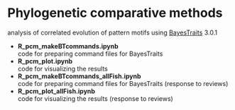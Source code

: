 # Phylogenetic comparative methods
analysis of correlated evolution of pattern motifs using [BayesTraits](http://www.evolution.rdg.ac.uk/BayesTraits.html) 3.0.1

* **R_pcm_makeBTcommands.ipynb**  
code for preparing command files for BayesTraits  
* **R_pcm_plot.ipynb**  
code for visualizing the results  
* **R_pcm_makeBTcommands_allFish.ipynb**  
code for preparing command files for BayesTraits (response to reviews)  
* **R_pcm_plot_allFish.ipynb**  
code for visualizing the results (response to reviews)  
